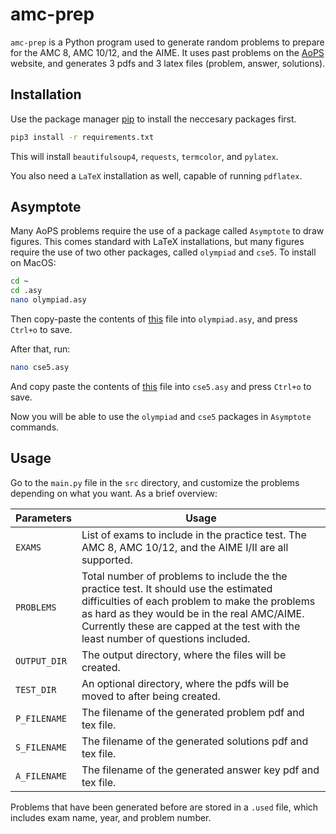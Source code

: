 # amc-prep

`amc-prep` is a Python program used to generate random problems to prepare for the AMC 8, AMC 10/12, and the AIME. It uses past problems on the [AoPS](https://artofproblemsolving.com/) website, and generates 3 pdfs and 3 latex files (problem, answer, solutions).


## Installation

Use the package manager [pip](https://pip.pypa.io/en/stable/) to install the neccesary packages first.

```bash
pip3 install -r requirements.txt
```

This will install `beautifulsoup4`, `requests`, `termcolor`, and `pylatex`.

You also need a `LaTeX` installation as well, capable of running `pdflatex`.


## Asymptote

Many AoPS problems require the use of a package called `Asymptote` to draw figures. This comes standard with LaTeX installations, but many figures require the use of two other packages, called `olympiad` and `cse5`. To install on MacOS:

```bash
cd ~
cd .asy
nano olympiad.asy
```

Then copy-paste the contents of [this](https://math.berkeley.edu/~monks/images/olympiad.asy) file into `olympiad.asy`, and press `Ctrl+o` to save. 

After that, run: 
```bash
nano cse5.asy
```
And copy paste the contents of [this](https://github.com/vEnhance/dotfiles/blob/main/asy/cse5.asy) file into `cse5.asy` and press `Ctrl+o` to save.

Now you will be able to use the `olympiad` and `cse5` packages in `Asymptote` commands.

## Usage

Go to the `main.py` file in the `src` directory, and customize the problems depending on what you want. As a brief overview: 

| Parameters   |   Usage     |
| ------------ | ----------- |
| `EXAMS`      | List of exams to include in the practice test. The AMC 8, AMC 10/12, and the AIME I/II are all supported.
| `PROBLEMS`   | Total number of problems to include the the practice test. It should use the estimated difficulties of each problem to make the problems as hard as they would be in the real AMC/AIME. Currently these are capped at the test with the least number of questions included.
| `OUTPUT_DIR` | The output directory, where the files will be created. 
| `TEST_DIR`   | An optional directory, where the pdfs will be moved to after being created.
| `P_FILENAME` | The filename of the generated problem pdf and tex file.
| `S_FILENAME` | The filename of the generated solutions pdf and tex file.
| `A_FILENAME` | The filename of the generated answer key pdf and tex file.

Problems that have been generated before are stored in a `.used` file, which includes exam name, year, and problem number.